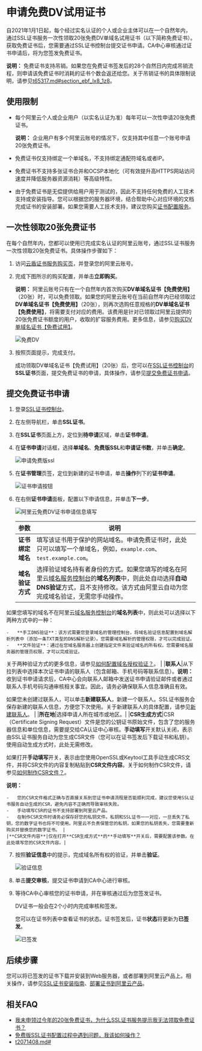 # 申请免费DV试用证书

自2021年1月1日起，每个经过实名认证的个人或企业主体可以在一个自然年内，通过SSL证书服务一次性领取20张免费DV单域名试用证书（以下简称免费证书）。获取免费证书后，您需要通过SSL证书控制台提交证书申请。CA中心审核通过证书申请后，将为您签发免费证书。

**说明：** 免费证书支持吊销。如果您在免费证书签发后的28个自然日内完成吊销流程，则申请该免费证书时消耗的证书个数会返还给您。关于吊销证书的具体限制说明，请参见[t65317.md\#section\_ebf\_lx8\_1z8](/cn.zh-CN/证书吊销与删除/吊销SSL证书.md)。

## 使用限制

-   每个阿里云个人或企业用户（以实名认证为准）每年可以一次性申请20张免费证书。

    **说明：** 企业用户有多个阿里云账号的情况下，仅支持其中任意一个账号申请20张免费证书。

-   免费证书仅支持绑定一个单域名，不支持绑定通配符域名或者IP。
-   免费证书不支持多张证书合并和OCSP本地化（可有效提升高HTTPS网站访问速度并降低服务器资源消耗）等高级特性。
-   由于免费证书是无偿提供给用户用于测试的，因此不支持任何免费的人工技术支持或安装指导。您可以根据您的服务器环境，结合帮助中心对应环境的文档完成证书的安装部署。如果您需要人工技术支持，建议您购买[证书配置服务](https://market.aliyun.com/products/57004003/cmfw028439.html#sku=yuncode2243900004)。

## 一次性领取20张免费证书

在每个自然年内，您都可以使用已完成实名认证的阿里云账号，通过SSL证书服务一次性领取20张免费证书。具体操作步骤如下：

1.  访问[云盾证书服务购买页](https://common-buy.aliyun.com/?commodityCode=cas_dv_public_cn&request=%7B%22product%22:%22cert_product%22,%22domain%22:%22all%22,%22productCode%22:%22symantec-dv-1-starter%22%7D)，并登录您的阿里云账号。

2.  完成下图所示的购买配置，并单击**立即购买**。

    **说明：** 阿里云账号只有在一个自然年内首次购买**DV单域名证书【免费使用】**（20张）时，可以免费领取。如果您的阿里云账号在当前自然年内已经领取过**DV单域名证书【免费使用】**（20张），则再次选购任意规格的**DV单域名证书【免费使用】**，将需要支付对应的费用。该费用是针对已领取过阿里云提供的20张免费证书额度的用户，收取的扩容服务费用。更多信息，请参见[购买DV单域名证书【免费试用】](/cn.zh-CN/证书购买/购买SSL证书服务.md)。

    ![免费DV](https://static-aliyun-doc.oss-accelerate.aliyuncs.com/assets/img/zh-CN/1408527161/p148306.png)

3.  按照页面提示，完成支付。

    成功领取DV单域名证书【免费试用】（20张）后，您可以在[SSL证书控制台](https://yundunnext.console.aliyun.com/?p=cas)的**SSL证书**页面，提交免费证书的申请，具体操作，请参见[提交免费证书申请](#section_yz0_y9v_7z0)。


## 提交免费证书申请

1.  登录[SSL证书控制台](https://yundunnext.console.aliyun.com/?p=cas)。

2.  在左侧导航栏，单击**SSL证书**。

3.  在**SSL证书**页面上方，定位到**待申请**区域，单击**证书申请**。

4.  在**证书申请**对话框，选择**单域名**、**免费版SSL**和**申请证书数**，并单击**确定**。

    ![申请免费版ssl](https://static-aliyun-doc.oss-accelerate.aliyuncs.com/assets/img/zh-CN/1408527161/p211222.png)

5.  在**证书管理**页签，定位到新建的证书申请，单击**操作**列下的**证书申请**。

    ![证书申请按钮](https://static-aliyun-doc.oss-accelerate.aliyuncs.com/assets/img/zh-CN/8028800161/p88881.png)

6.  在右侧**证书申请**面板，配置以下申请信息，并单击**下一步**。

    ![阿里云免费DV证书申请信息填写](https://static-aliyun-doc.oss-accelerate.aliyuncs.com/assets/img/zh-CN/1408527161/p88888.png)

    |参数|说明|
    |--|--|
    |**证书绑定域名**|填写该证书用于保护的网站域名。申请免费证书时，此处只可以填写一个单域名，例如，`example.com`、`test.example.com`。 |
    |**域名验证方式**|选择验证域名持有者身份的方式。如果您填写的域名在阿里云[域名服务控制台](https://dc.console.aliyun.com/next/#/domain/list/all-domain)的**域名列表**中，则此处自动选择**自动DNS验证**方式，且不支持修改。该方式由阿里云自动为您完成域名验证，无需您手动操作。

如果您填写的域名不在阿里云[域名服务控制台](https://dc.console.aliyun.com/next/#/domain/list/all-domain)的**域名列表**中，则此处可以选择以下两种方式中的一种：

    -   **手工DNS验证**：该方式需要您登录域名的管理控制台，将域名验证信息配置到域名解析列表中（添加一条TXT类型的DNS解析记录）。您需要域名解析的管理权限，才可以完成验证。
    -   **文件验证**：通过在您域名服务器上创建指定文件来验证域名的所有权。您需要域名服务器的管理员权限，才可以完成验证。
关于两种验证方式的更多信息，请参见[如何配置域名授权验证？](/cn.zh-CN/证书申请/常见问题/如何配置域名授权验证？.md)。 |
    |**联系人**|从下拉列表中选择本次证书申请的联系人（包含邮箱、手机号码等联系信息）。**说明：** 收到证书申请请求后，CA中心会向联系人邮箱中发送证书申请验证邮件或者通过联系人手机号码沟通审核相关事宜。因此，请务必确保联系人信息准确且有效。

如果您未创建过联系人，可以单击**新建联系人**，新建一个联系人。SSL证书服务会保存新建的联系人信息，方便您下次使用。关于新建联系人的具体配置，请参见[新建联系人](/cn.zh-CN/申请信息管理/管理联系人.md)。 |
    |**所在地**|选择申请人所在城市或地区。|
    |**CSR生成方式**|CSR（Certificate Signing Request）文件是您的公钥证书原始文件，包含了您的服务器信息和单位信息，需要提交给CA认证中心审核。**手动填写**开关默认关闭，表示由SSL证书服务自动为您生成CSR文件（您可以在证书签发后下载证书和私钥）。使用自动生成方式时，此处无需修改。

如果打开**手动填写**开关，表示由您使用OpenSSL或Keytool工具手动生成CRS文件，并将CSR文件的内容复制粘贴到**CSR文件内容**。关于如何制作CSR文件，请参见[如何制作CSR文件？]()。

**说明：**

    -   您的CSR文件格式正确与否直接关系到您证书申请流程是否能顺利完成，建议您使用SSL证书服务自动生成的CSR，避免内容不正确而导致审核失败。
    -   手动填写CSR的证书不支持部署到阿里云产品。
    -   在制作CSR文件时请务必保存好您的私钥文件。私钥和SSL证书一一对应，一旦丢失了私钥，您的数字证书也将不可使用。阿里云不负责保管您的私钥，如果您的私钥丢失，您需要重新购买并替换您的数字证书。 |
    |**CSR文件内容**|仅在打开**CSR生成方式**的**手动填写**开关后，需要配置该参数。在此处填写您的CSR文件内容。|

7.  按照**验证信息**中的提示，完成域名所有权的验证，并单击**验证**。

    ![验证信息](https://static-aliyun-doc.oss-accelerate.aliyuncs.com/assets/img/zh-CN/9028800161/p211274.png)

8.  单击**提交审核**，提交证书申请到CA中心进行审核。

9.  等待CA中心审核您的证书申请，并在审核通过后为您签发证书。

    DV证书一般会在2个小时内完成审核和签发。

    您可以在证书列表中查看证书的状态。证书签发后，证书**状态**将更新为**已签发**。

    ![已签发](https://static-aliyun-doc.oss-accelerate.aliyuncs.com/assets/img/zh-CN/9028800161/p211296.png)


## 后续步骤

您可以将已签发的证书下载并安装到Web服务器，或者部署到阿里云产品上。相关操作，请参见[SSL证书安装指南](/cn.zh-CN/证书安装/SSL证书安装指南.md)、[部署证书到阿里云产品](/cn.zh-CN/证书安装/部署证书到阿里云产品.md)。

## 相关FAQ

-   [我未申领过今年的20张免费证书，为什么SSL证书服务提示我无法领取免费证书？]()
-   [免费版SSL证书配置过程中遇到问题，我该如何操作？]()
-   [t2071408.md\#]()

